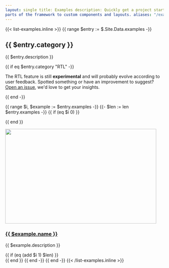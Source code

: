 ```yaml
---
layout: single title: Examples description: Quickly get a project started with any of our examples ranging from using
parts of the framework to custom components and layouts. aliases: "/examples/"
---
```


{{< list-examples.inline >}} {{ range $entry := $.Site.Data.examples -}}
<h2 id="{{ $entry.category | urlize }}">{{ $entry.category }}</h2>
  <p>{{ $entry.description }}</p>
  {{ if eq $entry.category "RTL" -}}
    <div class="bd-callout bd-callout-warning">
      <p>The RTL feature is still <strong>experimental</strong> and will probably evolve according to user feedback. Spotted something or have an improvement to suggest? <a href="{{ $.Site.Params.repo }}/issues/new">Open an issue</a>, we'd love to get your insights.</p>
    </div>
  {{ end -}}

{{ range $i, $example := $entry.examples -}} {{- $len := len $entry.examples -}} {{ if (eq $i 0) }}<div class="row">{{
end }}
<div class="col-sm-6 col-md-4 col-xl-3 mb-3">
<a class="d-block" href="/docs/{{ $.Site.Params.docs_version }}/examples/{{ $example.name | urlize }}/"{{ if in
$example.name "RTL" }} hreflang="ar"{{ end }}>
<img class="img-thumbnail mb-3" srcset="/docs/{{ $.Site.Params.docs_version }}/assets/img/examples/{{ $example.name |
urlize }}.png, /docs/{{ $.Site.Params.docs_version }}/assets/img/examples/{{ $example.name | urlize }}@2x.png 2x"
src="/docs/{{ $.Site.Params.docs_version }}/assets/img/examples/{{ $example.name | urlize }}.png"
alt=""
width="480" height="300"
loading="lazy">
<h3 class="h5 mb-1">{{ $example.name }}</h3>
</a>
<p class="text-muted">{{ $example.description }}</p>
</div>
{{ if (eq (add $i 1) $len) }}</div>{{ end }} {{ end -}} {{ end -}} {{< /list-examples.inline >}}
